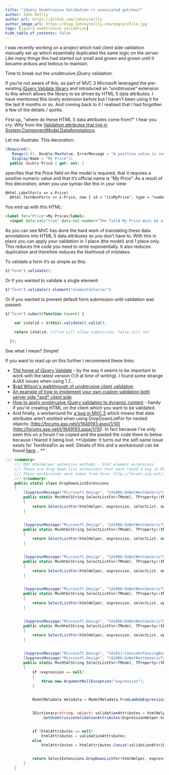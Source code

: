 ```yaml
---
title: "jQuery Unobtrusive Validation (+ associated gotchas)"
author: John Reilly
author_url: https://github.com/johnnyreilly
author_image_url: https://blog.johnnyreilly.com/img/profile.jpg
tags: [jquery unobtrusive validation]
hide_table_of_contents: false
---
```

I was recently working on a project which had client side validation manually set up which essentially duplicated the same logic on the server. Like many things this had started out small and grown and grown until it became arduos and tedious to maintain.

 Time to break out the unobtrusive jQuery validation.

If you’re not aware of this, as part of MVC 3 Microsoft leveraged the pre-existing [jQuery Validate library](<http://bassistance.de/jquery-plugins/jquery-plugin-validation/>) and introduced an “unobtrusive” extension to this which allows the library to be driven by HTML 5 data attributes. I have mentioned this lovely extension before but I haven't been using it for the last 6 months or so. And coming back to it I realised that I had forgotten a few of the details / quirks.

First up, "where do these HTML 5 data attributes come from?" I hear you cry. Why from the [Validation attributes that live in System.ComponentModel.DataAnnotations](<http://msdn.microsoft.com/en-us/library/system.componentmodel.dataannotations.validationattribute.aspx>).

Let me illustrate. This decoration:

```cs
[Required(),
   Range(0.01, Double.MaxValue, ErrorMessage = "A positive value is required for Price"),
   Display(Name = "My Price")]
  public double Price { get; set; }
```

specifies that the Price field on the model is required, that it requires a positive numeric value and that it’s official name is “My Price”. As a result of this decoration, when you use syntax like this in your view:

```xml
@Html.LabelFor(x => x.Price)
  @Html.TextBoxFor(x => x.Price, new { id = "itsMyPrice", type = "number" })
```

You end up with this HTML:

```xml
<label for="Price">My Price</label>
  <input data-val="true" data-val-number="The field My Price must be a number." data-val-range="A positive value is required for My Price" data-val-range-max="1.79769313486232E+308" data-val-range-min="0.01" data-val-required="The My Price field is required." id="itsMyPrice" name="Price" type="number" value="">
```

As you can see MVC has done the hard work of translating these data annotations into HTML 5 data attributes so you don’t have to. With this in place you can apply your validation in 1 place (the model) and 1 place only. This reduces the code you need to write exponentially. It also reduces duplication and therefore reduces the likelihood of mistakes.

To validate a form it’s as simple as this:

```js
$("form").validate();
```

Or if you wanted to validate a single element:

```js
$("form").validate().element("elementSelector")
```

Or if you wanted to prevent default form submission until validation was passed:

```js
$("form").submit(function (event) {

    var isValid = $(this).validate().valid();

    return isValid; //True will allow submission, false will not
        
  });
```

See what I mean? Simple!

If you want to read up on this further I recommend these links:

- [The home of jQuery Validate](<http://bassistance.de/jquery-plugins/jquery-plugin-validation/>) \- by the way it seems to be important to work with the latest version (1.9 at time of writing). I found some strange AJAX issues when using 1.7...
- [Brad Wilson's walkthrough of unobtrusive client validation](<http://bradwilson.typepad.com/blog/2010/10/mvc3-unobtrusive-validation.html>)
- [An example of how to implement your own custom validation both server side \*and\* client side](<http://www.devtrends.co.uk/blog/the-complete-guide-to-validation-in-asp.net-mvc-3-part-2>)
- [How to apply unobtrusive jQuery validation to dynamic content](<http://xhalent.wordpress.com/2011/01/24/applying-unobtrusive-validation-to-dynamic-content/>) \- handy if you're creating HTML on the client which you want to be validated.
- And finally, a workaround for [a bug in MVC 3](<http://aspnet.codeplex.com/workitem/7629>) which means that data attributes aren’t emitted when using DropDownListFor for nested objects: [http://forums.asp.net/t/1649193.aspx/1/10](<http://forums.asp.net/t/1649193.aspx/1/10>). In fact because I've only seen this on a forum I've copied and the pasted the code there to below because I feared it being lost: **Update: It turns out the self-same issue exists for TextAreaFor as well. Details of this and a workaround can be found [here](<http://aspnet.codeplex.com/workitem/8576>)... **



```cs
/// <summary>
    /// MVC HtmlHelper extension methods - html element extensions
    /// These are drop down list extensions that work round a bug in MVC 3: http://aspnet.codeplex.com/workitem/7629
    /// These workarounds were taken from here: http://forums.asp.net/t/1649193.aspx/1/10
    /// </summary>
    public static class DropDownListExtensions
    {
        [SuppressMessage("Microsoft.Design", "CA1006:DoNotNestGenericTypesInMemberSignatures", Justification = "This is an appropriate nesting of generic types")]
        public static MvcHtmlString SelectListFor<TModel, TProperty>(this HtmlHelper<TModel> htmlHelper, Expression<Func<TModel, TProperty>> expression, IEnumerable<SelectListItem> selectList)
        {
            return SelectListFor(htmlHelper, expression, selectList, null /* optionLabel */, null /* htmlAttributes */);
        }


        [SuppressMessage("Microsoft.Design", "CA1006:DoNotNestGenericTypesInMemberSignatures", Justification = "This is an appropriate nesting of generic types")]
        public static MvcHtmlString SelectListFor<TModel, TProperty>(this HtmlHelper<TModel> htmlHelper, Expression<Func<TModel, TProperty>> expression, IEnumerable<SelectListItem> selectList, object htmlAttributes)
        {
            return SelectListFor(htmlHelper, expression, selectList, null /* optionLabel */, new RouteValueDictionary(htmlAttributes));
        }


        [SuppressMessage("Microsoft.Design", "CA1006:DoNotNestGenericTypesInMemberSignatures", Justification = "This is an appropriate nesting of generic types")]
        public static MvcHtmlString SelectListFor<TModel, TProperty>(this HtmlHelper<TModel> htmlHelper, Expression<Func<TModel, TProperty>> expression, IEnumerable<SelectListItem> selectList, IDictionary<string, object> htmlAttributes)
        {
            return SelectListFor(htmlHelper, expression, selectList, null /* optionLabel */, htmlAttributes);
        }


        [SuppressMessage("Microsoft.Design", "CA1006:DoNotNestGenericTypesInMemberSignatures", Justification = "This is an appropriate nesting of generic types")]
        public static MvcHtmlString SelectListFor<TModel, TProperty>(this HtmlHelper<TModel> htmlHelper, Expression<Func<TModel, TProperty>> expression, IEnumerable<SelectListItem> selectList, string optionLabel)
        {
            return SelectListFor(htmlHelper, expression, selectList, optionLabel, null /* htmlAttributes */);
        }


        [SuppressMessage("Microsoft.Design", "CA1006:DoNotNestGenericTypesInMemberSignatures", Justification = "This is an appropriate nesting of generic types")]
        public static MvcHtmlString SelectListFor<TModel, TProperty>(this HtmlHelper<TModel> htmlHelper, Expression<Func<TModel, TProperty>> expression, IEnumerable<SelectListItem> selectList, string optionLabel, object htmlAttributes)
        {
            return SelectListFor(htmlHelper, expression, selectList, optionLabel, new RouteValueDictionary(htmlAttributes));
        }


        [SuppressMessage("Microsoft.Design", "CA1011:ConsiderPassingBaseTypesAsParameters", Justification = "Users cannot use anonymous methods with the LambdaExpression type")]
        [SuppressMessage("Microsoft.Design", "CA1006:DoNotNestGenericTypesInMemberSignatures", Justification = "This is an appropriate nesting of generic types")]
        public static MvcHtmlString SelectListFor<TModel, TProperty>(this HtmlHelper<TModel> htmlHelper, Expression<Func<TModel, TProperty>> expression, IEnumerable<SelectListItem> selectList, string optionLabel, IDictionary<string, object> htmlAttributes)
        {
            if (expression == null)
            {
                throw new ArgumentNullException("expression");
            }


            ModelMetadata metadata = ModelMetadata.FromLambdaExpression(expression, htmlHelper.ViewData);


            IDictionary<string, object> validationAttributes = htmlHelper
                .GetUnobtrusiveValidationAttributes(ExpressionHelper.GetExpressionText(expression), metadata);


            if (htmlAttributes == null)
                htmlAttributes = validationAttributes;
            else
                htmlAttributes = htmlAttributes.Concat(validationAttributes).ToDictionary(k => k.Key, v => v.Value);


            return SelectExtensions.DropDownListFor(htmlHelper, expression, selectList, optionLabel, htmlAttributes);
        }
    }
```


